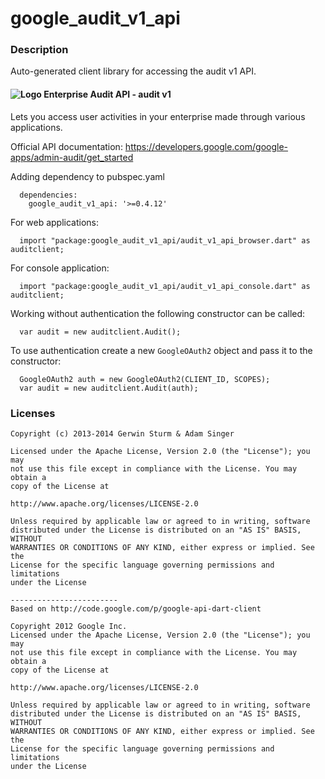 # google_audit_v1_api

### Description

Auto-generated client library for accessing the audit v1 API.

#### ![Logo](http://www.google.com/images/icons/product/search-16.gif) Enterprise Audit API - audit v1

Lets you access user activities in your enterprise made through various applications.

Official API documentation: https://developers.google.com/google-apps/admin-audit/get_started

Adding dependency to pubspec.yaml

```
  dependencies:
    google_audit_v1_api: '>=0.4.12'
```

For web applications:

```
  import "package:google_audit_v1_api/audit_v1_api_browser.dart" as auditclient;
```

For console application:

```
  import "package:google_audit_v1_api/audit_v1_api_console.dart" as auditclient;
```

Working without authentication the following constructor can be called:

```
  var audit = new auditclient.Audit();
```

To use authentication create a new `GoogleOAuth2` object and pass it to the constructor:


```
  GoogleOAuth2 auth = new GoogleOAuth2(CLIENT_ID, SCOPES);
  var audit = new auditclient.Audit(auth);
```

### Licenses

```
Copyright (c) 2013-2014 Gerwin Sturm & Adam Singer

Licensed under the Apache License, Version 2.0 (the "License"); you may 
not use this file except in compliance with the License. You may obtain a 
copy of the License at

http://www.apache.org/licenses/LICENSE-2.0

Unless required by applicable law or agreed to in writing, software
distributed under the License is distributed on an "AS IS" BASIS, WITHOUT
WARRANTIES OR CONDITIONS OF ANY KIND, either express or implied. See the
License for the specific language governing permissions and limitations 
under the License

------------------------
Based on http://code.google.com/p/google-api-dart-client

Copyright 2012 Google Inc.
Licensed under the Apache License, Version 2.0 (the "License"); you may 
not use this file except in compliance with the License. You may obtain a
copy of the License at

http://www.apache.org/licenses/LICENSE-2.0

Unless required by applicable law or agreed to in writing, software
distributed under the License is distributed on an "AS IS" BASIS, WITHOUT
WARRANTIES OR CONDITIONS OF ANY KIND, either express or implied. See the
License for the specific language governing permissions and limitations 
under the License

```

